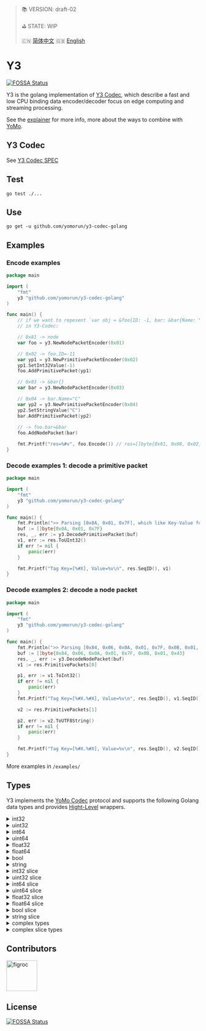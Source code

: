 > 📚 VERSION: draft-02
>
> ⛳️ STATE: WIP
>
> 🇨🇳 [简体中文](https://gitee.com/yomorun/y3-codec-golang/blob/master/README_CN.md)  🇬🇧 [English](https://github.com/yomorun/y3-codec-golang/blob/master/README.md)

# Y3
[![FOSSA Status](https://app.fossa.com/api/projects/git%2Bgithub.com%2Fyomorun%2Fy3-codec-golang.svg?type=shield)](https://app.fossa.com/projects/git%2Bgithub.com%2Fyomorun%2Fy3-codec-golang?ref=badge_shield)

Y3 is the golang implementation of [Y3 Codec](https://github.com/yomorun/y3-codec), which describe a fast and low CPU binding data encoder/decoder focus on edge computing and streaming processing.

See the [explainer](https://github.com/yomorun/y3-codec-golang/blob/master/explainer.md) for more info, more about the ways to combine with [YoMo](https://github.com/yomorun/yomo).

## Y3 Codec

See [Y3 Codec SPEC](https://github.com/yomorun/y3-codec)

## Test

`go test ./...`

## Use 

`go get -u github.com/yomorun/y3-codec-golang`

## Examples

### Encode examples

```go
package main

import (
	"fmt"
	y3 "github.com/yomorun/y3-codec-golang"
)

func main() {
	// if we want to repesent `var obj = &foo{ID: -1, bar: &bar{Name: "C"}}` 
	// in Y3-Codec:

	// 0x81 -> node
	var foo = y3.NewNodePacketEncoder(0x01)

	// 0x02 -> foo.ID=-11
	var yp1 = y3.NewPrimitivePacketEncoder(0x02)
	yp1.SetInt32Value(-1)
	foo.AddPrimitivePacket(yp1)

	// 0x83 -> &bar{}
	var bar = y3.NewNodePacketEncoder(0x03)

	// 0x04 -> bar.Name="C"
	var yp2 = y3.NewPrimitivePacketEncoder(0x04)
	yp2.SetStringValue("C")
	bar.AddPrimitivePacket(yp2)
	
	// -> foo.bar=&bar
	foo.AddNodePacket(bar)

	fmt.Printf("res=%#v", foo.Encode()) // res=[]byte{0x81, 0x08, 0x02, 0x01, 0x7F, 0x83, 0x03, 0x04, 0x01, 0x43}
}
```

### Decode examples 1: decode a primitive packet

```go
package main

import (
	"fmt"
	y3 "github.com/yomorun/y3-codec-golang"
)

func main() {
	fmt.Println(">> Parsing [0x0A, 0x01, 0x7F], which like Key-Value format = 0x0A: 127")
	buf := []byte{0x0A, 0x01, 0x7F}
	res, _, err := y3.DecodePrimitivePacket(buf)
	v1, err := res.ToUInt32()
	if err != nil {
		panic(err)
	}

	fmt.Printf("Tag Key=[%#X], Value=%v\n", res.SeqID(), v1)
}
```

### Decode examples 2: decode a node packet

```go
package main

import (
	"fmt"
	y3 "github.com/yomorun/y3-codec-golang"
)

func main() {
	fmt.Println(">> Parsing [0x84, 0x06, 0x0A, 0x01, 0x7F, 0x0B, 0x01, 0x43] EQUALS JSON= 0x84: { 0x0A: -1, 0x0B: 'C' }")
	buf := []byte{0x84, 0x06, 0x0A, 0x01, 0x7F, 0x0B, 0x01, 0x43}
	res, _, err := y3.DecodeNodePacket(buf)
	v1 := res.PrimitivePackets[0]

	p1, err := v1.ToInt32()
	if err != nil {
		panic(err)
	}
	fmt.Printf("Tag Key=[%#X.%#X], Value=%v\n", res.SeqID(), v1.SeqID(), p1)

	v2 := res.PrimitivePackets[1]

	p2, err := v2.ToUTF8String()
	if err != nil {
		panic(err)
	}

	fmt.Printf("Tag Key=[%#X.%#X], Value=%v\n", res.SeqID(), v2.SeqID(), p2)
}
```

More examples in `/examples/`

## Types

Y3 implements the [YoMo Codec](https://github.com/yomorun/yomo-codec) protocol and supports the following Golang data types and provides [Hight-Level]( https://github.com/yomorun/y3-codec-golang/blob/master/explainer.md#types) wrappers.

<details>
  <summary>int32</summary>
  <pre class="go" style="background-color: #f0f8ff;">
  // encode
  var data int32 = 123
  var prim = y3.NewPrimitivePacketEncoder(0x01)
  prim.SetInt32Value(data)
  buf := prim.Encode()
  // decode
  res, _, _, _ := y3.DecodePrimitivePacket(buf)
  val, _ := res.ToInt32()
  fmt.Printf("val=%d", val)  
  </pre>
</details>
<details>
  <summary>uint32</summary>
  <pre class="go" style="background-color: aliceblue">
  // encode
  var data uint32 = 123
  var prim = y3.NewPrimitivePacketEncoder(0x01)
  prim.SetUInt32Value(data)
  buf := prim.Encode()
  // decode
  res, _, _, _ := y3.DecodePrimitivePacket(buf)
  val, _ := res.ToUInt32()
  fmt.Printf("val=%d", val)  
  </pre>
</details>
<details>
  <summary>int64</summary>
  <pre class="go" style="background-color: aliceblue">
  // encode
  var data int64 = 123
  var prim = y3.NewPrimitivePacketEncoder(0x01)
  prim.SetInt64Value(data)
  buf := prim.Encode()
  // decode
  res, _, _, _ := y3.DecodePrimitivePacket(buf)
  val, _ := res.ToInt64()
  fmt.Printf("val=%d", val) 
  </pre>
</details>
<details>
  <summary>uint64</summary>
  <pre class="go" style="background-color: aliceblue">
  // encode
  var data uint64 = 123
  var prim = y3.NewPrimitivePacketEncoder(0x01)
  prim.SetUInt64Value(data)
  buf := prim.Encode()
  // decode
  res, _, _, _ := y3.DecodePrimitivePacket(buf)
  val, _ := res.ToUInt64()
  fmt.Printf("val=%d", val)
  </pre>
</details>
<details>
  <summary>float32</summary>
  <pre class="go" style="background-color: aliceblue">
  // encode
  var data float32 = 1.23
  var prim = y3.NewPrimitivePacketEncoder(0x01)
  prim.SetFloat32Value(data)
  buf := prim.Encode()
  // decode
  res, _, _, _ := y3.DecodePrimitivePacket(buf)
  val, _ := res.ToFloat32()
  fmt.Printf("val=%f", val)
  </pre>
</details>
<details>
  <summary>float64</summary>
  <pre class="go" style="background-color: aliceblue">
	// encode
	var data float64 = 1.23
	var prim = y3.NewPrimitivePacketEncoder(0x01)
	prim.SetFloat64Value(data)
	buf := prim.Encode()
	// decode
	res, _, _, _ := y3.DecodePrimitivePacket(buf)
	val, _ := res.ToFloat64()
	fmt.Printf("val=%f", val)  
  </pre>
</details>
<details>
  <summary>bool</summary>
  <pre class="go" style="background-color: aliceblue">
 	// encode
 	var data bool = true
 	var prim = y3.NewPrimitivePacketEncoder(0x01)
 	prim.SetBoolValue(data)
 	buf := prim.Encode()
 	// decode
 	res, _, _, _ := y3.DecodePrimitivePacket(buf)
 	val, _ := res.ToBool()
 	fmt.Printf("val=%v", val) 
  </pre>
</details>
<details>
  <summary>string</summary>
  <pre class="go" style="background-color: aliceblue">
  // encode
  var data string = "abc"
  var prim = y3.NewPrimitivePacketEncoder(0x01)
  prim.SetStringValue(data)
  buf := prim.Encode()
  // decode
  res, _, _, _ := y3.DecodePrimitivePacket(buf)
  val, _ := res.ToUTF8String()
  fmt.Printf("val=%s", val)
  </pre>
</details>
<details>
  <summary>int32 slice</summary>
  <pre class="go" style="background-color: aliceblue">
  // encode
  data := []int32{123, 456}
  var node = y3.NewNodeSlicePacketEncoder(0x10)
  if out, ok := utils.ToInt64Slice(data); ok {
    for _, v := range out {
      var item = y3.NewPrimitivePacketEncoder(0x00)
      item.SetInt32Value(int32(v.(int64)))
      node.AddPrimitivePacket(item)
    }
  }
  buf := node.Encode()
  // decode
  packet, _, _ := y3.DecodeNodePacket(buf)
  result := make([]int32, 0)
  for _, p := range packet.PrimitivePackets {
    v, _ := p.ToInt32()
    result = append(result, v)
  }
  fmt.Printf("result=%v", result)
  </pre>
</details>
<details>
  <summary>uint32 slice</summary>
  <pre class="go" style="background-color: aliceblue">
  // encode
  data := []uint32{123, 456}
  var node = y3.NewNodeSlicePacketEncoder(0x10)
  if out, ok := utils.ToUInt64Slice(data); ok {
    for _, v := range out {
      var item = y3.NewPrimitivePacketEncoder(0x00)
      item.SetUInt32Value(uint32(v.(uint64)))
      node.AddPrimitivePacket(item)
    }
  }
  buf := node.Encode()
  // decode
  packet, _, _ := y3.DecodeNodePacket(buf)
  result := make([]uint32, 0)
  for _, p := range packet.PrimitivePackets {
    v, _ := p.ToUInt32()
    result = append(result, v)
  }
  fmt.Printf("result=%v", result)
  </pre>
</details>
<details>
  <summary>int64 slice</summary>
  <pre class="go" style="background-color: aliceblue">
  // encode
  data := []int64{123, 456}
  var node = y3.NewNodeSlicePacketEncoder(0x10)
  if out, ok := utils.ToInt64Slice(data); ok {
    for _, v := range out {
      var item = y3.NewPrimitivePacketEncoder(0x00)
      item.SetInt64Value(v.(int64))
      node.AddPrimitivePacket(item)
    }
  }
  buf := node.Encode()
  // decode
  packet, _, _ := y3.DecodeNodePacket(buf)
  result := make([]int64, 0)
  for _, p := range packet.PrimitivePackets {
    v, _ := p.ToInt64()
    result = append(result, v)
  }
  fmt.Printf("result=%v", result)
  </pre>
</details>
<details>
  <summary>uint64 slice</summary>
  <pre class="go" style="background-color: aliceblue">
 	// encode
 	data := []uint64{123, 456}
 	var node = y3.NewNodeSlicePacketEncoder(0x10)
 	if out, ok := utils.ToUInt64Slice(data); ok {
 		for _, v := range out {
 			var item = y3.NewPrimitivePacketEncoder(0x00)
 			item.SetUInt64Value(v.(uint64))
 			node.AddPrimitivePacket(item)
 		}
 	}
 	buf := node.Encode()
 	// decode
 	packet, _, _ := y3.DecodeNodePacket(buf)
 	result := make([]uint64, 0)
 	for _, p := range packet.PrimitivePackets {
 		v, _ := p.ToUInt64()
 		result = append(result, v)
 	}
 	fmt.Printf("result=%v", result) 
  </pre>
</details>
<details>
  <summary>float32 slice</summary>
  <pre class="go" style="background-color: aliceblue">
  // encode
  data := []float32{1.23, 4.56}
  var node = y3.NewNodeSlicePacketEncoder(0x10)
  if out, ok := utils.ToUFloat64Slice(data); ok {
    for _, v := range out {
      var item = y3.NewPrimitivePacketEncoder(0x00)
      item.SetFloat32Value(float32(v.(float64)))
      node.AddPrimitivePacket(item)
    }
  }
  buf := node.Encode()
  // decode
  packet, _, _ := y3.DecodeNodePacket(buf)
  result := make([]float32, 0)
  for _, p := range packet.PrimitivePackets {
    v, _ := p.ToFloat32()
    result = append(result, v)
  }
  fmt.Printf("result=%v", result)
  </pre>
</details>
<details>
  <summary>float64 slice</summary>
  <pre class="go" style="background-color: aliceblue">
 	// encode
 	data := []float64{1.23, 4.56}
 	var node = y3.NewNodeSlicePacketEncoder(0x10)
 	if out, ok := utils.ToUFloat64Slice(data); ok {
 		for _, v := range out {
 			var item = y3.NewPrimitivePacketEncoder(0x00)
 			item.SetFloat64Value(v.(float64))
 			node.AddPrimitivePacket(item)
 		}
 	}
 	buf := node.Encode()
 	// decode
 	packet, _, _ := y3.DecodeNodePacket(buf)
 	result := make([]float64, 0)
 	for _, p := range packet.PrimitivePackets {
 		v, _ := p.ToFloat64()
 		result = append(result, v)
 	}
 	fmt.Printf("result=%v", result) 
  </pre>
</details>
<details>
  <summary>bool slice</summary>
  <pre class="go" style="background-color: aliceblue">
 	// encode
 	data := []bool{true, false}
 	var node = y3.NewNodeSlicePacketEncoder(0x10)
 	if out, ok := utils.ToBoolSlice(data); ok {
 		for _, v := range out {
 			var item = y3.NewPrimitivePacketEncoder(0x00)
 			item.SetBoolValue(v.(bool))
 			node.AddPrimitivePacket(item)
 		}
 	}
 	buf := node.Encode()
 	// decode
 	packet, _, _ := y3.DecodeNodePacket(buf)
 	result := make([]bool, 0)
 	for _, p := range packet.PrimitivePackets {
 		v, _ := p.ToBool()
 		result = append(result, v)
 	}
 	fmt.Printf("result=%v", result) 
  </pre>
</details>
<details>
  <summary>string slice</summary>
  <pre class="go" style="background-color: aliceblue">
  // encode
  data := []string{"abc", "def"}
  var node = y3.NewNodeSlicePacketEncoder(0x10)
  if out, ok := utils.ToStringSlice(data); ok {
    for _, v := range out {
      var item = y3.NewPrimitivePacketEncoder(0x00)
      item.SetStringValue(fmt.Sprintf("%v", v))
      node.AddPrimitivePacket(item)
    }
  }
  buf := node.Encode()
  // decode
  packet, _, _ := y3.DecodeNodePacket(buf)
  result := make([]string, 0)
  for _, p := range packet.PrimitivePackets {
    v, _ := p.ToUTF8String()
    result = append(result, v)
  }
  fmt.Printf("result=%v", result)
  </pre>
</details>
<details>
  <summary>complex types</summary>
  <pre class="go" style="background-color: aliceblue">
 	// encode
 	var node = y3.NewNodePacketEncoder(0x01)
 	node.AddPrimitivePacket(func() *y3.PrimitivePacketEncoder {
 		var prim1 = y3.NewPrimitivePacketEncoder(0x10)
 		prim1.SetFloat32Value(40.5)
 		return prim1
 	}())
 	node.AddPrimitivePacket(func() *y3.PrimitivePacketEncoder {
 		var prim1 = y3.NewPrimitivePacketEncoder(0x11)
 		prim1.SetInt64Value(time.Now().Unix())
 		return prim1
 	}())
 	buf := node.Encode()
 	// decode
 	res, _, _ := y3.DecodeNodePacket(buf)
 	for _, v := range res.PrimitivePackets {
 		if v.SeqID() == 0x10 {
 			fmt.Printf("0x10=%f\n", func() float32 {
 				val, _ := v.ToFloat32()
 				return val
 			}())
 		}
 		if v.SeqID() == 0x11 {
 			fmt.Printf("0x11=%d\n", func() int64 {
 				val, _ := v.ToInt64()
 				return val
 			}())
 		}
 	} 
  </pre>
</details>
<details>
  <summary>complex slice types</summary>
  <pre class="go" style="background-color: aliceblue">
  // encode
  var node = y3.NewNodeSlicePacketEncoder(0x01)
  for i := 0; i < 2; i++ {
    item := y3.NewNodePacketEncoder(0x00)
    item.AddPrimitivePacket(func() *y3.PrimitivePacketEncoder {
      var prim1 = y3.NewPrimitivePacketEncoder(0x10)
      prim1.SetFloat32Value(40.5)
      return prim1
    }())
    item.AddPrimitivePacket(func() *y3.PrimitivePacketEncoder {
      var prim1 = y3.NewPrimitivePacketEncoder(0x11)
      prim1.SetInt64Value(time.Now().Unix())
      return prim1
    }())
    node.AddNodePacket(item)
  }
  buf := node.Encode()
  // decode
  res, _, _ := y3.DecodeNodePacket(buf)
  for _, v := range res.NodePackets {
    if res.SeqID() != 0x01 {
      continue
    }
    for _, vv := range v.PrimitivePackets {
      if vv.SeqID() == 0x10 {
        fmt.Printf("0x10=%f\n", func() float32 {
          val, _ := vv.ToFloat32()
          return val
        }())
      }
      if vv.SeqID() == 0x11 {
        fmt.Printf("0x11=%d\n", func() int64 {
          val, _ := vv.ToInt64()
          return val
        }())
      }
    }
  }
  </pre>
</details>


## Contributors

[//]: contributor-faces

<a href="https://github.com/figroc"><img src="https://avatars1.githubusercontent.com/u/2026460?v=3" title="figroc" width="80" height="80"></a>

[//]: contributor-faces

## License
[![FOSSA Status](https://app.fossa.com/api/projects/git%2Bgithub.com%2Fyomorun%2Fy3-codec-golang.svg?type=large)](https://app.fossa.com/projects/git%2Bgithub.com%2Fyomorun%2Fy3-codec-golang?ref=badge_large)

